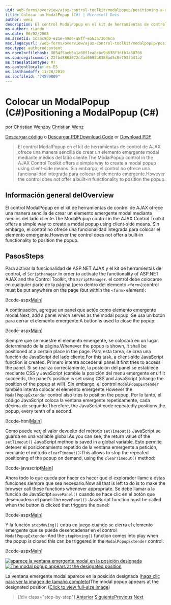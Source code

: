 ```yaml
---
uid: web-forms/overview/ajax-control-toolkit/modalpopup/positioning-a-modalpopup-cs
title: Colocar un ModalPopup (C#) | Microsoft Docs
author: wenz
description: El control ModalPopup en el kit de herramientas de control de AJAX ofrece una manera sencilla de crear un elemento emergente modal mediante medios del lado cliente. Sin embargo, el control no ofrece...
ms.author: riande
ms.date: 06/02/2008
ms.assetid: 1caac9d0-e21e-49d6-a8ff-e563a736d6ca
msc.legacyurl: /web-forms/overview/ajax-control-toolkit/modalpopup/positioning-a-modalpopup-cs
msc.type: authoredcontent
ms.openlocfilehash: 8034f5aeb5a1a80f1ea8cbc9d638f3dfb1a38706
ms.sourcegitcommit: 22fbd8863672c4ad6693b8388ad5c8e753fb41a2
ms.translationtype: MT
ms.contentlocale: es-ES
ms.lasthandoff: 11/28/2019
ms.locfileid: "74599009"
---
```

# <a name="positioning-a-modalpopup-c"></a><span data-ttu-id="276ec-104">Colocar un ModalPopup (C#)</span><span class="sxs-lookup"><span data-stu-id="276ec-104">Positioning a ModalPopup (C#)</span></span>

<span data-ttu-id="276ec-105">por [Christian Wenz](https://github.com/wenz)</span><span class="sxs-lookup"><span data-stu-id="276ec-105">by [Christian Wenz](https://github.com/wenz)</span></span>

<span data-ttu-id="276ec-106">[Descargar código](https://download.microsoft.com/download/2/4/0/24052038-f942-4336-905b-b60ae56f0dd5/ModalPopup4.cs.zip) o [Descargar PDF](https://download.microsoft.com/download/b/6/a/b6ae89ee-df69-4c87-9bfb-ad1eb2b23373/modalpopup4CS.pdf)</span><span class="sxs-lookup"><span data-stu-id="276ec-106">[Download Code](https://download.microsoft.com/download/2/4/0/24052038-f942-4336-905b-b60ae56f0dd5/ModalPopup4.cs.zip) or [Download PDF](https://download.microsoft.com/download/b/6/a/b6ae89ee-df69-4c87-9bfb-ad1eb2b23373/modalpopup4CS.pdf)</span></span>

> <span data-ttu-id="276ec-107">El control ModalPopup en el kit de herramientas de control de AJAX ofrece una manera sencilla de crear un elemento emergente modal mediante medios del lado cliente.</span><span class="sxs-lookup"><span data-stu-id="276ec-107">The ModalPopup control in the AJAX Control Toolkit offers a simple way to create a modal popup using client-side means.</span></span> <span data-ttu-id="276ec-108">Sin embargo, el control no ofrece una funcionalidad integrada para colocar el elemento emergente.</span><span class="sxs-lookup"><span data-stu-id="276ec-108">However the control does not offer a built-in functionality to position the popup.</span></span>

## <a name="overview"></a><span data-ttu-id="276ec-109">Información general del</span><span class="sxs-lookup"><span data-stu-id="276ec-109">Overview</span></span>

<span data-ttu-id="276ec-110">El control ModalPopup en el kit de herramientas de control de AJAX ofrece una manera sencilla de crear un elemento emergente modal mediante medios del lado cliente.</span><span class="sxs-lookup"><span data-stu-id="276ec-110">The ModalPopup control in the AJAX Control Toolkit offers a simple way to create a modal popup using client-side means.</span></span> <span data-ttu-id="276ec-111">Sin embargo, el control no ofrece una funcionalidad integrada para colocar el elemento emergente.</span><span class="sxs-lookup"><span data-stu-id="276ec-111">However the control does not offer a built-in functionality to position the popup.</span></span>

## <a name="steps"></a><span data-ttu-id="276ec-112">Pasos</span><span class="sxs-lookup"><span data-stu-id="276ec-112">Steps</span></span>

<span data-ttu-id="276ec-113">Para activar la funcionalidad de ASP.NET AJAX y el kit de herramientas de control, el `ScriptManager`.</span><span class="sxs-lookup"><span data-stu-id="276ec-113">In order to activate the functionality of ASP.NET AJAX and the Control Toolkit, the `ScriptManager`.</span></span> <span data-ttu-id="276ec-114">el control debe colocarse en cualquier parte de la página (pero dentro del elemento `<form>`):</span><span class="sxs-lookup"><span data-stu-id="276ec-114">control must be put anywhere on the page (but within the `<form>` element):</span></span>

[!code-aspx[Main](positioning-a-modalpopup-cs/samples/sample1.aspx)]

<span data-ttu-id="276ec-115">A continuación, agregue un panel que actúe como elemento emergente modal.</span><span class="sxs-lookup"><span data-stu-id="276ec-115">Next, add a panel which serves as the modal popup.</span></span> <span data-ttu-id="276ec-116">Se usa un botón para cerrar el elemento emergente:</span><span class="sxs-lookup"><span data-stu-id="276ec-116">A button is used to close the popup:</span></span>

[!code-aspx[Main](positioning-a-modalpopup-cs/samples/sample2.aspx)]

<span data-ttu-id="276ec-117">Siempre que se muestre el elemento emergente, se colocará en un lugar determinado de la página.</span><span class="sxs-lookup"><span data-stu-id="276ec-117">Whenever the popup is shown, it shall be positioned at a certain place in the page.</span></span> <span data-ttu-id="276ec-118">Para esta tarea, se crea una función de JavaScript del lado cliente.</span><span class="sxs-lookup"><span data-stu-id="276ec-118">For this task, a client-side JavaScript function is created.</span></span> <span data-ttu-id="276ec-119">Primero intenta acceder al panel.</span><span class="sxs-lookup"><span data-stu-id="276ec-119">It first tries to access the panel.</span></span> <span data-ttu-id="276ec-120">Si se realiza correctamente, la posición del panel se establece mediante CSS y JavaScript (cambie la posición del menú emergente en).</span><span class="sxs-lookup"><span data-stu-id="276ec-120">If it succeeds, the panel's position is set using CSS and JavaScript (change the position of the popup at will).</span></span> <span data-ttu-id="276ec-121">Sin embargo, el control `ModalPopupExtender` también intenta colocar el elemento emergente.</span><span class="sxs-lookup"><span data-stu-id="276ec-121">However the `ModalPopupExtender` control also tries to position the popup.</span></span> <span data-ttu-id="276ec-122">Por lo tanto, el código JavaScript coloca la ventana emergente repetidamente, cada décima de segundo.</span><span class="sxs-lookup"><span data-stu-id="276ec-122">Therefore, the JavaScript code repeatedly positions the popup, every tenth of a second.</span></span>

[!code-html[Main](positioning-a-modalpopup-cs/samples/sample3.html)]

<span data-ttu-id="276ec-123">Como puede ver, el valor devuelto del método `setTimeout()` JavaScript se guarda en una variable global.</span><span class="sxs-lookup"><span data-stu-id="276ec-123">As you can see, the return value of the `setTimeout()` JavaScript method is saved in a global variable.</span></span> <span data-ttu-id="276ec-124">Esto permite detener el posicionamiento repetido de la ventana emergente a petición, mediante el método `clearTimeout()`:</span><span class="sxs-lookup"><span data-stu-id="276ec-124">This allows to stop the repeated positioning of the popup on demand, using the `clearTimeout()` method:</span></span>

[!code-javascript[Main](positioning-a-modalpopup-cs/samples/sample4.js)]

<span data-ttu-id="276ec-125">Ahora todo lo que queda por hacer es hacer que el explorador llame a estas funciones siempre que sea necesario.</span><span class="sxs-lookup"><span data-stu-id="276ec-125">Now all that is left to do is to make the browser call these functions whenever appropriate.</span></span> <span data-ttu-id="276ec-126">Se debe llamar a la función de JavaScript `movePanel()` cuando se hace clic en el botón que desencadena el panel:</span><span class="sxs-lookup"><span data-stu-id="276ec-126">The `movePanel()` JavaScript function must be called when the button is clicked that triggers the panel:</span></span>

[!code-aspx[Main](positioning-a-modalpopup-cs/samples/sample5.aspx)]

<span data-ttu-id="276ec-127">Y la función `stopMoving()` entra en juego cuando se cierra el elemento emergente que se puede desencadenar en el control `ModalPopupExtender`:</span><span class="sxs-lookup"><span data-stu-id="276ec-127">And the `stopMoving()` function comes into play when the popup is closed this can be triggered in the `ModalPopupExtender` control:</span></span>

[!code-aspx[Main](positioning-a-modalpopup-cs/samples/sample6.aspx)]

<span data-ttu-id="276ec-128">[![aparece la ventana emergente modal en la posición designada](positioning-a-modalpopup-cs/_static/image2.png)](positioning-a-modalpopup-cs/_static/image1.png)</span><span class="sxs-lookup"><span data-stu-id="276ec-128">[![The modal popup appears at the designated position](positioning-a-modalpopup-cs/_static/image2.png)](positioning-a-modalpopup-cs/_static/image1.png)</span></span>

<span data-ttu-id="276ec-129">La ventana emergente modal aparece en la posición designada ([haga clic para ver la imagen de tamaño completo](positioning-a-modalpopup-cs/_static/image3.png))</span><span class="sxs-lookup"><span data-stu-id="276ec-129">The modal popup appears at the designated position ([Click to view full-size image](positioning-a-modalpopup-cs/_static/image3.png))</span></span>

> [!div class="step-by-step"]
> <span data-ttu-id="276ec-130">[Anterior](handling-postbacks-from-a-modalpopup-cs.md)
> [Siguiente](launching-a-modal-popup-window-from-server-code-vb.md)</span><span class="sxs-lookup"><span data-stu-id="276ec-130">[Previous](handling-postbacks-from-a-modalpopup-cs.md)
[Next](launching-a-modal-popup-window-from-server-code-vb.md)</span></span>
